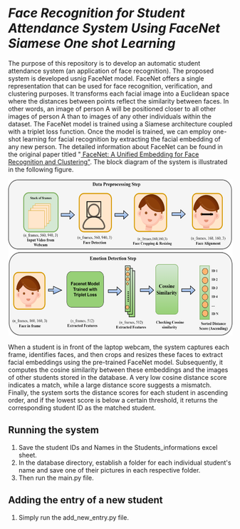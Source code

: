 # ***Face Recognition for Student Attendance System Using FaceNet Siamese One shot Learning***

<p>The purpose of this repository is to develop an automatic student attendance system (an application of face recognition). The proposed system is developed usnig FaceNet model. FaceNet offers a single representation that can be used for face recognition, verification, and clustering purposes. It transforms each facial image into a Euclidean space where the distances between points reflect the similarity between faces. In other words, an image of person A will be positioned closer to all other images of person A than to images of any other individuals within the dataset. The FaceNet model is trained  using a Siamese architecture coupled with a triplet loss function. Once the model is trained, we can employ one-shot learning for facial recognition by extracting the facial embedding of any new person. The detailed information about FaceNet can be found in the original paper titled "<a href = https://arxiv.org/abs/1503.03832> FaceNet: A Unified Embedding for Face Recognition and Clustering"</a>. The block diagram of the system is illustrated in the following figure. </p>

<img src="figures/block_diagram.png" height = "350">

When a student is in front of the laptop webcam, the system captures each frame, identifies faces, and then crops and resizes these faces to extract facial embeddings using the pre-trained FaceNet model. Subsequently, it computes the cosine similarity between these embeddings and the images of other students stored in the database. A very low cosine distance score indicates a match, while a large distance score suggests a mismatch. Finally, the system sorts the distance scores for each student in ascending order, and if the lowest score is below a certain threshold, it returns the corresponding student ID as the matched student.

## Running the system
1. Save the student IDs and Names in the Students_informations excel sheet.
2. In the database directory, establish a folder for each individual student's name and save one of their pictures in each respective folder.
3. Then run the main.py file.

## Adding the entry of a new student
1. Simply run the add_new_entry.py file.

